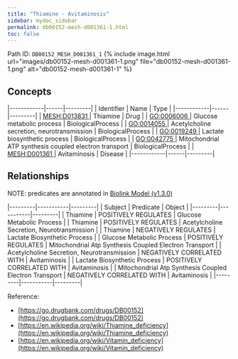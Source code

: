 ```yaml
---
title: "Thiamine - Avitaminosis"
sidebar: mydoc_sidebar
permalink: db00152-mesh-d001361-1.html
toc: false 
---
```



Path ID: `DB00152_MESH_D001361_1`
{% include image.html url="images/db00152-mesh-d001361-1.png" file="db00152-mesh-d001361-1.png" alt="db00152-mesh-d001361-1" %}

## Concepts

|------------|------|---------|
| Identifier | Name | Type    |
|------------|------|---------|
| <a href="https://identifiers.org/MESH:D013831">MESH:D013831 </a> | Thiamine | Drug |
| <a href="https://identifiers.org/GO:0006006">GO:0006006 </a> | Glucose metabolic process | BiologicalProcess |
| <a href="https://identifiers.org/GO:0014055">GO:0014055 </a> | Acetylcholine secretion, neurotransmission | BiologicalProcess |
| <a href="https://identifiers.org/GO:0019249">GO:0019249 </a> | Lactate biosynthetic process | BiologicalProcess |
| <a href="https://identifiers.org/GO:0042775">GO:0042775 </a> | Mitochondrial ATP synthesis coupled electron transport | BiologicalProcess |
| <a href="https://identifiers.org/MESH:D001361">MESH:D001361 </a> | Avitaminosis | Disease |
|------------|------|---------|

## Relationships


NOTE: predicates are annotated in <a href="https://github.com/biolink/biolink-model/releases/tag/v1.3.0">Biolink Model (v1.3.0)</a>

|---------|-----------|---------|
| Subject | Predicate | Object  |
|---------|-----------|---------|
| Thiamine | POSITIVELY REGULATES | Glucose Metabolic Process |
| Thiamine | POSITIVELY REGULATES | Acetylcholine Secretion, Neurotransmission |
| Thiamine | NEGATIVELY REGULATES | Lactate Biosynthetic Process |
| Glucose Metabolic Process | POSITIVELY REGULATES | Mitochondrial Atp Synthesis Coupled Electron Transport |
| Acetylcholine Secretion, Neurotransmission | NEGATIVELY CORRELATED WITH | Avitaminosis |
| Lactate Biosynthetic Process | POSITIVELY CORRELATED WITH | Avitaminosis |
| Mitochondrial Atp Synthesis Coupled Electron Transport | NEGATIVELY CORRELATED WITH | Avitaminosis |
|---------|-----------|---------|

Reference: 
  - [https://go.drugbank.com/drugs/DB00152](https://go.drugbank.com/drugs/DB00152)
  - [https://en.wikipedia.org/wiki/Thiamine_deficiency](https://en.wikipedia.org/wiki/Thiamine_deficiency)
  - [https://en.wikipedia.org/wiki/Vitamin_deficiency](https://en.wikipedia.org/wiki/Vitamin_deficiency)
